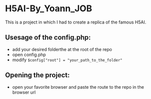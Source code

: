 # H5AI-By_Yoann_JOB
                
This is a project in which I had to create a replica of the famous H5AI.

## Usesage of the config.php:
- add your desired folderthe  at the root of the repo
- open config.php
- modify ```$config["root"] = "your_path_to_the_folder"```

## Opening the project:

- open your favorite browser and paste the route to the repo in the browser url
